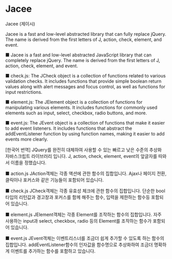 # Jacee
Jacee (제이시)


Jacee is a fast and low-level abstracted library that can fully replace jQuery. The name is derived from the first letters of J, action, check, element, and event.

■ Jacee is a fast and low-level abstracted JavaScript library that can completely replace jQuery. The name is derived from the first letters of J, action, check, element, and event.

■ check.js: The JCheck object is a collection of functions related to various validation checks. It includes functions that provide simple boolean return values along with alert messages and focus control, as well as functions for input restrictions.

■ element.js: The JElement object is a collection of functions for manipulating various elements. It includes functions for commonly used elements such as input, select, checkbox, radio buttons, and more.

■ event.js: The JEvent object is a collection of functions that make it easier to add event listeners. It includes functions that abstract the addEventListener function by using function names, making it easier to add events more clearly.


[한국어 번역]
JQuery를 완전히 대체하여 사용할 수 있는 빠르고 낮은 수준의 추상화 자바스크립트 라이브러리 입니다.
J, action, check, element, event의 앞글자를 따와서 이름을 정했습니다.

■ action.js
JAction객체는 각종 액션에 관한 함수의 집합입니다.
Ajax나 페이지 전환, 클릭이나 포커스와 같은 기능들이 포함되어 있습니다.

■ check.js
JCheck객체는 각종 유효성 체크에 관한 함수의 집합입니다.
단순한 bool타입의 리턴값과 경고창과 포커스를 함께 해주는 함수, 입력을 제한하는 함수등 포함되어 있습니다.

■ element.js
JElement객체는 각종 Element를 조작하는 함수의 집합입니다.
자주 사용하는 input과 select, checkbox, radio 등의 Element를 조작하는 함수가 포함되어 있습니다.

■ event.js
JEvent객체는 이벤트리스너를 조금더 쉽게 추가할 수 있도록 하는 함수의 집합입니다.
addEventListener함수의 인자값을 함수명으로 추상화하여 조금더 명확하게 이벤트를 추가하는 함수를 포함하고 있습니다.
